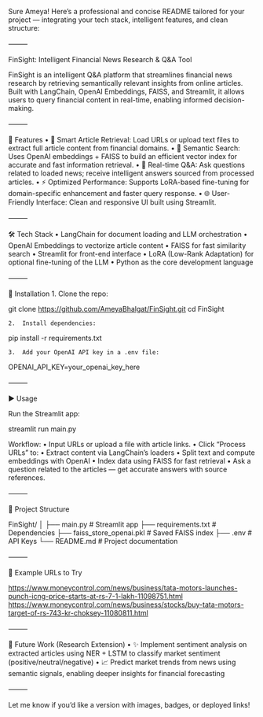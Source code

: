 Sure Ameya! Here’s a professional and concise README tailored for your project — integrating your tech stack, intelligent features, and clean structure:

⸻

FinSight: Intelligent Financial News Research & Q&A Tool

FinSight is an intelligent Q&A platform that streamlines financial news research by retrieving semantically relevant insights from online articles. Built with LangChain, OpenAI Embeddings, FAISS, and Streamlit, it allows users to query financial content in real-time, enabling informed decision-making.

⸻

🚀 Features
	•	🔎 Smart Article Retrieval: Load URLs or upload text files to extract full article content from financial domains.
	•	🧠 Semantic Search: Uses OpenAI embeddings + FAISS to build an efficient vector index for accurate and fast information retrieval.
	•	💬 Real-time Q&A: Ask questions related to loaded news; receive intelligent answers sourced from processed articles.
	•	⚡ Optimized Performance: Supports LoRA-based fine-tuning for domain-specific enhancement and faster query response.
	•	🌐 User-Friendly Interface: Clean and responsive UI built using Streamlit.

⸻

🛠️ Tech Stack
	•	LangChain for document loading and LLM orchestration
	•	OpenAI Embeddings to vectorize article content
	•	FAISS for fast similarity search
	•	Streamlit for front-end interface
	•	LoRA (Low-Rank Adaptation) for optional fine-tuning of the LLM
	•	Python as the core development language

⸻

🔧 Installation
	1.	Clone the repo:

git clone https://github.com/AmeyaBhalgat/FinSight.git
cd FinSight

	2.	Install dependencies:

pip install -r requirements.txt

	3.	Add your OpenAI API key in a .env file:

OPENAI_API_KEY=your_openai_key_here



⸻

▶️ Usage

Run the Streamlit app:

streamlit run main.py

Workflow:
	•	Input URLs or upload a file with article links.
	•	Click “Process URLs” to:
	•	Extract content via LangChain’s loaders
	•	Split text and compute embeddings with OpenAI
	•	Index data using FAISS for fast retrieval
	•	Ask a question related to the articles — get accurate answers with source references.

⸻

📂 Project Structure

FinSight/
│
├── main.py                  # Streamlit app
├── requirements.txt         # Dependencies
├── faiss_store_openai.pkl   # Saved FAISS index
├── .env                     # API Keys
└── README.md                # Project documentation



⸻

🧪 Example URLs to Try

https://www.moneycontrol.com/news/business/tata-motors-launches-punch-icng-price-starts-at-rs-7-1-lakh-11098751.html
https://www.moneycontrol.com/news/business/stocks/buy-tata-motors-target-of-rs-743-kr-choksey-11080811.html



⸻

📌 Future Work (Research Extension)
	•	✨ Implement sentiment analysis on extracted articles using NER + LSTM to classify market sentiment (positive/neutral/negative)
	•	📈 Predict market trends from news using semantic signals, enabling deeper insights for financial forecasting

⸻

Let me know if you’d like a version with images, badges, or deployed links!
